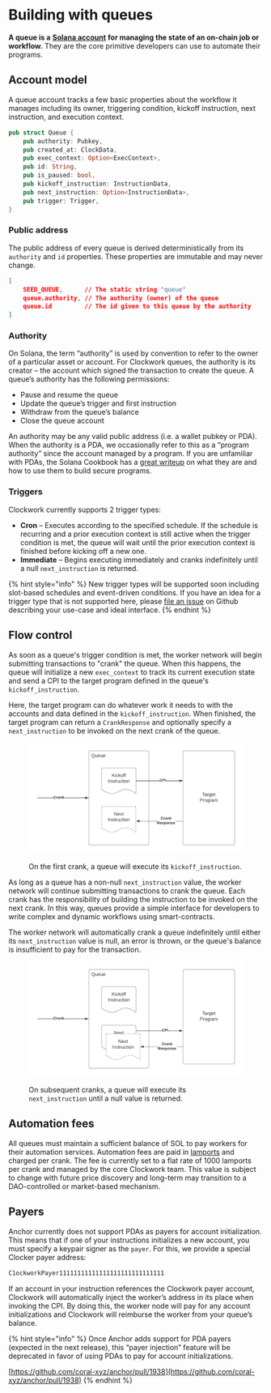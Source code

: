 # Building with queues

**A queue is a** [**Solana account**](https://docs.solana.com/developing/programming-model/accounts) **for managing the state of an on-chain job or workflow.** They are the core primitive developers can use to automate their programs.&#x20;

## Account model

A queue account tracks a few basic properties about the workflow it manages including its owner, triggering condition, kickoff instruction, next instruction, and execution context.&#x20;

```rust
pub struct Queue {
    pub authority: Pubkey,
    pub created_at: ClockData,
    pub exec_context: Option<ExecContext>,
    pub id: String,
    pub is_paused: bool,
    pub kickoff_instruction: InstructionData,
    pub next_instruction: Option<InstructionData>,
    pub trigger: Trigger,
}
```

### Public address

The public address of every queue is derived deterministically from its `authority` and `id` properties. These properties are immutable and may never change.&#x20;

```json
[
    SEED_QUEUE,      // The static string "queue"
    queue.authority, // The authority (owner) of the queue
    queue.id         // The id given to this queue by the authority
]
```

### Authority

On Solana, the term “authority” is used by convention to refer to the owner of a particular asset or account. For Clockwork queues, the authority is its creator – the account which signed the transaction to create the queue. A queue’s authority has the following permissions:

* Pause and resume the queue
* Update the queue’s trigger and first instruction
* Withdraw from the queue’s balance
* Close the queue account

An authority may be any valid public address (i.e. a wallet pubkey or PDA). When the authority is a PDA, we occasionally refer to this as a “program authority” since the account managed by a program. If you are unfamiliar with PDAs, the Solana Cookbook has a [great writeup](https://solanacookbook.com/core-concepts/pdas.html) on what they are and how to use them to build secure programs.

### Triggers

Clockwork currently supports 2 trigger types:

* **Cron** – Executes according to the specified schedule. If the schedule is recurring and a prior execution context is still active when the trigger condition is met, the queue will wait until the prior execution context is finished before kicking off a new one.&#x20;
* **Immediate** – Begins executing immediately and cranks indefinitely until a null `next_instruction` is returned.&#x20;

{% hint style="info" %}
New trigger types will be supported soon including slot-based schedules and event-driven conditions. If you have an idea for a trigger type that is not supported here, please [file an issue](https://github.com/clockwork-xyz/clockwork/issues) on Github describing your use-case and ideal interface.
{% endhint %}

## Flow control

As soon as a queue's trigger condition is met, the worker network will begin submitting transactions to "crank" the queue. When this happens, the queue will initialize a new `exec_context` to track its current execution state and send a CPI to the target program defined in the queue's `kickoff_instruction`.

Here, the target program can do whatever work it needs to with the accounts and data defined in the `kickoff_instruction`. When finished, the target program can return a `CrankResponse` and optionally specify a `next_instruction` to be invoked on the next crank of the queue.

<figure><img src="../.gitbook/assets/Blank document (15).png" alt=""><figcaption><p>On the first crank, a queue will execute its <code>kickoff_instruction</code>.</p></figcaption></figure>

As long as a queue has a non-null `next_instruction` value, the worker network will continue submitting transactions to crank the queue. Each crank has the responsibility of building the instruction to be invoked on the next crank. In this way, queues provide a simple interface for developers to write complex and dynamic workflows using smart-contracts.&#x20;

The worker network will automatically crank a queue indefinitely until either its `next_instruction` value is null, an error is thrown, or the queue's balance is insufficient to pay for the transaction.

<figure><img src="../.gitbook/assets/Blank document (16).png" alt=""><figcaption><p>On subsequent cranks, a queue will execute its <code>next_instruction</code> until a null value is returned.</p></figcaption></figure>

## Automation fees

All queues must maintain a sufficient balance of SOL to pay workers for their automation services. Automation fees are paid in [lamports](https://docs.solana.com/introduction#what-are-sols) and charged per crank. The fee is currently set to a flat rate of 1000 lamports per crank and managed by the core Clockwork team. This value is subject to change with future price discovery and long-term may transition to a DAO-controlled or market-based mechanism.

## Payers

Anchor currently does not support PDAs as payers for account initialization. This means that if one of your instructions initializes a new account, you must specify a keypair signer as the `payer`. For this, we provide a special Clocker payer address:

```rust
C1ockworkPayer11111111111111111111111111111
```

If an account in your instruction references the Clockwork payer account, Clockwork will automatically inject the worker’s address in its place when invoking the CPI. By doing this, the worker node will pay for any account initializations and Clockwork will reimburse the worker from your queue’s balance.

{% hint style="info" %}
Once Anchor adds support for PDA payers (expected in the next release), this “payer injection” feature will be deprecated in favor of using PDAs to pay for account initializations.

[https://github.com/coral-xyz/anchor/pull/1938](https://github.com/coral-xyz/anchor/pull/1938)
{% endhint %}
